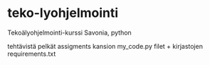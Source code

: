 # teko-lyohjelmointi
Tekoälyohjelmointi-kurssi Savonia, python

tehtävistä pelkät assigments kansion my_code.py filet + kirjastojen requirements.txt
